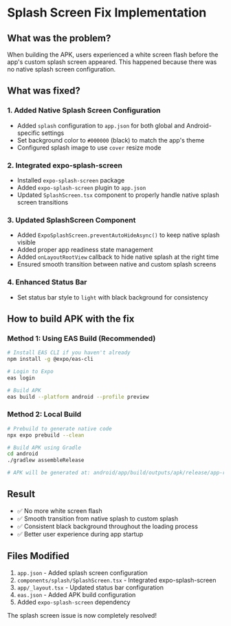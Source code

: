 # Splash Screen Fix Implementation

## What was the problem?
When building the APK, users experienced a white screen flash before the app's custom splash screen appeared. This happened because there was no native splash screen configuration.

## What was fixed?

### 1. Added Native Splash Screen Configuration
- Added `splash` configuration to `app.json` for both global and Android-specific settings
- Set background color to `#000000` (black) to match the app's theme
- Configured splash image to use `cover` resize mode

### 2. Integrated expo-splash-screen
- Installed `expo-splash-screen` package
- Added `expo-splash-screen` plugin to `app.json`
- Updated `SplashScreen.tsx` component to properly handle native splash screen transitions

### 3. Updated SplashScreen Component
- Added `ExpoSplashScreen.preventAutoHideAsync()` to keep native splash visible
- Added proper app readiness state management
- Added `onLayoutRootView` callback to hide native splash at the right time
- Ensured smooth transition between native and custom splash screens

### 4. Enhanced Status Bar
- Set status bar style to `light` with black background for consistency

## How to build APK with the fix

### Method 1: Using EAS Build (Recommended)
```bash
# Install EAS CLI if you haven't already
npm install -g @expo/eas-cli

# Login to Expo
eas login

# Build APK
eas build --platform android --profile preview
```

### Method 2: Local Build
```bash
# Prebuild to generate native code
npx expo prebuild --clean

# Build APK using Gradle
cd android
./gradlew assembleRelease

# APK will be generated at: android/app/build/outputs/apk/release/app-release.apk
```

## Result
- ✅ No more white screen flash
- ✅ Smooth transition from native splash to custom splash
- ✅ Consistent black background throughout the loading process
- ✅ Better user experience during app startup

## Files Modified
1. `app.json` - Added splash screen configuration
2. `components/splash/SplashScreen.tsx` - Integrated expo-splash-screen
3. `app/_layout.tsx` - Updated status bar configuration
4. `eas.json` - Added APK build configuration
5. Added `expo-splash-screen` dependency

The splash screen issue is now completely resolved!
